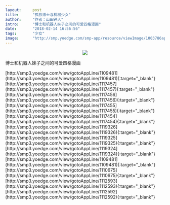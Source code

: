 ```yaml
---
layout:     post
title:      "孤独博士与机械少女"
author:     "作者：山田钟人"
intro:      "博士和机器人妹子之间的可爱四格漫画"
date:       "2018-02-14 16:56:56"
tags:       "少女"
image:      "http://smp.yoedge.com/smp-app/resource/viewImage/1003786appline.png"
---
```

<div style="text-align: center">
<p><img src="http://smp.yoedge.com/smp-app/resource/viewImage/1003786appline.png"/></p>
</div>
<p class="post-meta">
<span>博士和机器人妹子之间的可爱四格漫画</span>
</p>
[http://smp3.yoedge.com/view/gotoAppLine/1109481](http://smp3.yoedge.com/view/gotoAppLine/1109481){:target="_blank"}
[http://smp3.yoedge.com/view/gotoAppLine/1117457](http://smp3.yoedge.com/view/gotoAppLine/1117457){:target="_blank"}
[http://smp3.yoedge.com/view/gotoAppLine/1117456](http://smp3.yoedge.com/view/gotoAppLine/1117456){:target="_blank"}
[http://smp3.yoedge.com/view/gotoAppLine/1117455](http://smp3.yoedge.com/view/gotoAppLine/1117455){:target="_blank"}
[http://smp3.yoedge.com/view/gotoAppLine/1117454](http://smp3.yoedge.com/view/gotoAppLine/1117454){:target="_blank"}
[http://smp3.yoedge.com/view/gotoAppLine/1119326](http://smp3.yoedge.com/view/gotoAppLine/1119326){:target="_blank"}
[http://smp3.yoedge.com/view/gotoAppLine/1119325](http://smp3.yoedge.com/view/gotoAppLine/1119325){:target="_blank"}
[http://smp3.yoedge.com/view/gotoAppLine/1119324](http://smp3.yoedge.com/view/gotoAppLine/1119324){:target="_blank"}
[http://smp3.yoedge.com/view/gotoAppLine/1109481](http://smp3.yoedge.com/view/gotoAppLine/1109481){:target="_blank"}
[http://smp3.yoedge.com/view/gotoAppLine/1110675](http://smp3.yoedge.com/view/gotoAppLine/1110675){:target="_blank"}
[http://smp3.yoedge.com/view/gotoAppLine/1112593](http://smp3.yoedge.com/view/gotoAppLine/1112593){:target="_blank"}
[http://smp3.yoedge.com/view/gotoAppLine/1112592](http://smp3.yoedge.com/view/gotoAppLine/1112592){:target="_blank"}


